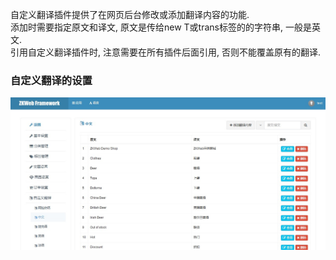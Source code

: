 自定义翻译插件提供了在网页后台修改或添加翻译内容的功能.<br/>
添加时需要指定原文和译文, 原文是传给new T或trans标签的的字符串, 一般是英文.<br/>
引用自定义翻译插件时, 注意需要在所有插件后面引用, 否则不能覆盖原有的翻译.<br/>

### 自定义翻译的设置

![自定义翻译的设置](../images/plugins/common.customtranslate.custom_translate.jpg)
